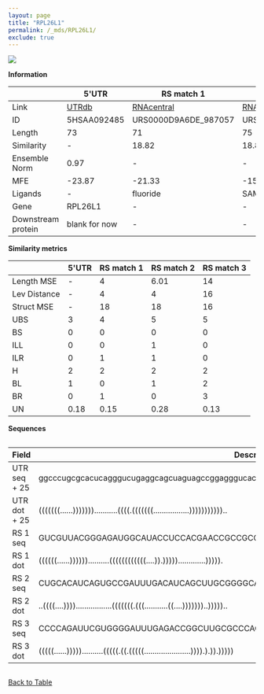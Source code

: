 ```yaml
---
layout: page
title: "RPL26L1"
permalink: /_mds/RPL26L1/
exclude: true
---
```




![](../../alns_9.28.22/aln_5HSAA092485_0.947.png?raw=true)


**Information**

| | 5'UTR       | RS match 1   | RS match 2  | RS match 3 |
| ---- | ----------- | ----------- | ----------- | ----------- |
| Link | <a href="http://utrdb.ba.itb.cnr.it/getutr/5HSAA092485/1" target="_blank" rel="noopener noreferrer">UTRdb</a>   | <a href="https://rnacentral.org/rna/URS0000D9A6DE/987057" target="_blank" rel="noopener noreferrer">RNAcentral</a>     |<a href="https://rnacentral.org/rna/URS0000DA275D/1798253" target="_blank" rel="noopener noreferrer">RNAcentral</a>  | <a href="https://rnacentral.org/rna/URS0000ABB1D6/269796" target="_blank" rel="noopener noreferrer">RNAcentral</a>   |
| ID | 5HSAA092485     | URS0000D9A6DE_987057     | URS0000DA275D_1798253     | URS0000ABB1D6_269796     |
| Length | 73     |  71    | 75   |  77    |
| Similarity | - | 18.82 | 18.83 | 19.27 |
| Ensemble Norm | 0.97 | - | - | - |
| MFE | -23.87 | -21.33 | -15.94 | -17.74 |
| Ligands | - | fluoride | SAM | SAM |
| Gene | RPL26L1 | - | - | - |
| Downstream protein | blank for now    |    -    | -  | - |


**Similarity metrics**

| | 5'UTR       | RS match 1   | RS match 2  | RS match 3 |
| ---- | ----------- | ----------- | ----------- | ----------- |
| Length MSE | - | 4 | 6.01 | 14 |
| Lev Distance | - | 4 | 4 | 16 |
| Struct MSE | - | 18 | 18 | 16 |
| UBS| 3 | 4 | 5 | 5 |
| BS | 0 | 0 | 0 | 0 |
| ILL | 0 | 0 | 1 | 0 |
| ILR | 0 | 1 | 1 | 0 |
| H | 2 | 2 | 2 | 2 |
| BL | 1 | 0 | 1 | 2 |
| BR | 0 | 1 | 0 | 3 |
| UN | 0.18 | 0.15 | 0.28 | 0.13 |

**Sequences**


<div style="overflow-x:auto;">

<table>
<colgroup>
<col width="30%" />
<col width="70%" />
</colgroup>
<thead>
<tr class="header">
<th>Field</th>
<th>Description</th>
</tr>
</thead>
<tbody>
<tr>
<td markdown="span">UTR seq + 25 </td>
<td markdown="span"> ggcccugcgcacucagggucugaggcagcuaguagccggagggucaccATGAAGTTCAATCCCTTCGTTACCT </td>
</tr>
<tr>
<td markdown="span">UTR dot + 25  </td>
<td markdown="span"> (((((((......)))))))...........((((.(((((((.................)))))))))))..
</td>
</tr>


<tr>
<td markdown="span">RS 1 seq </td>
<td markdown="span"> GUCGUUACGGGAGAUGGCAUACCUCCACGAACCGCCGCCCGACCGGUGCGGCUGAUGAUGCCUACGGUUCC
</td>
</tr>


<tr>
<td markdown="span">RS 1 dot </td>
<td markdown="span"> ((((((......))))))..........((((((((((((....)).))))).............))))).
</td>
</tr>


<tr>
<td markdown="span">RS 2 seq </td>
<td markdown="span"> CUGCACAUCAGUGCCGAUUUGACAUCAGCUUGCGGGGCACUUUAAACAUACCAGCUAAAGCGAGGCAACCCGCUC
</td>
</tr>


<tr>
<td markdown="span">RS 2 dot </td>
<td markdown="span"> ..((((....)))).................(((((((.(((...........((....)))))))..)))))..
</td>
</tr>


<tr>
<td markdown="span">RS 3 seq </td>
<td markdown="span"> CCCCAGAUUCGUGGGGAUUUGAGACCGGCUUGCGCCCACGUUAAACAAACAGCUAAAAGGGUCGUGUGACGAAAGUC
</td>
</tr>


<tr>
<td markdown="span">RS 3 dot </td>
<td markdown="span"> (((((......)))))..........(((((.((.(((((......................)))).).)).)))))
</td>
</tr>

</tbody>
</table>


</div>


[Back to Table](../../display)
